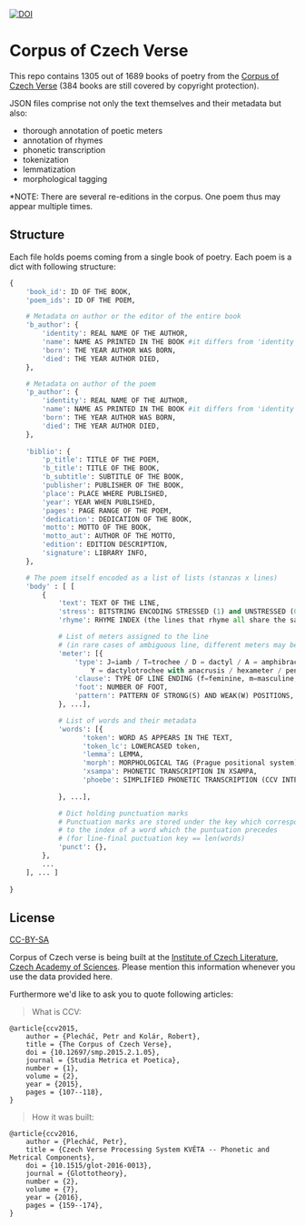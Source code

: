 [![DOI](https://zenodo.org/badge/DOI/10.5281/zenodo.4569929.svg)](https://doi.org/10.5281/zenodo.4569929)

# Corpus of Czech Verse

This repo contains 1305 out of 1689 books of poetry from the [Corpus of Czech Verse](http://versologie.cz/v2/web_content/corpus.php?lang=en) (384 books are still covered by copyright protection).

JSON files comprise not only the text themselves and their metadata but also:
<ul>
	<li>thorough annotation of poetic meters</li>
	<li>annotation of rhymes</li>
	<li>phonetic transcription</li>
	<li>tokenization</li>
	<li>lemmatization</li>
	<li>morphological tagging</li>
</ul>

*NOTE: There are several re-editions in the corpus. One poem thus may appear multiple times.

## Structure

Each file holds poems coming from a single book of poetry. Each poem is a dict with following structure:

```python
{
	'book_id': ID OF THE BOOK,
	'poem_ids': ID OF THE POEM,

	# Metadata on author or the editor of the entire book
	'b_author': {
		'identity': REAL NAME OF THE AUTHOR,
		'name': NAME AS PRINTED IN THE BOOK #it differs from 'identity' in case of pen name,
		'born': THE YEAR AUTHOR WAS BORN,
		'died': THE YEAR AUTHOR DIED,
	},

	# Metadata on author of the poem
	'p_author': {
		'identity': REAL NAME OF THE AUTHOR,
		'name': NAME AS PRINTED IN THE BOOK #it differs from 'identity' in case of pen name,
		'born': THE YEAR AUTHOR WAS BORN,
		'died': THE YEAR AUTHOR DIED,
	},
	
	'biblio': {
		'p_title': TITLE OF THE POEM,
		'b_title': TITLE OF THE BOOK,
		'b_subtitle': SUBTITLE OF THE BOOK,
		'publisher': PUBLISHER OF THE BOOK,
		'place': PLACE WHERE PUBLISHED,
		'year': YEAR WHEN PUBLISHED,
		'pages': PAGE RANGE OF THE POEM,
		'dedication': DEDICATION OF THE BOOK,
		'motto': MOTTO OF THE BOOK,
		'motto_aut': AUTHOR OF THE MOTTO,
		'edition': EDITION DESCRIPTION,
		'signature': LIBRARY INFO,
	},	

	# The poem itself encoded as a list of lists (stanzas x lines)
	'body' : [ [
		{
			'text': TEXT OF THE LINE,
			'stress': BITSTRING ENCODING STRESSED (1) and UNSTRESSED (0) SYLLABLES,
			'rhyme': RHYME INDEX (the lines that rhyme all share the same value here),

			# List of meters assigned to the line
			# (in rare cases of ambiguous line, different meters may be assigned to it)
			'meter': [{
				'type': J=iamb / T=trochee / D = dactyl / A = amphibrach / X = dactylotrochee / 
					Y = dactylotrochee with anacrusis / hexameter / pentameter / N = not recognized,
				'clause': TYPE OF LINE ENDING (f=feminine, m=masculine, a=acatalectic),
				'foot': NUMBER OF FOOT,
				'pattern': PATTERN OF STRONG(S) AND WEAK(W) POSITIONS,
			}, ...],

			# List of words and their metadata
			'words': [{
			      'token': WORD AS APPEARS IN THE TEXT,
			      'token_lc': LOWERCASED token,
			      'lemma': LEMMA,
			      'morph': MORPHOLOGICAL TAG (Prague positional system),
			      'xsampa': PHONETIC TRANSCRIPTION IN XSAMPA,
			      'phoebe': SIMPLIFIED PHONETIC TRANSCRIPTION (CCV INTERNAL FORMAT),
		
			}, ...],

			# Dict holding punctuation marks
			# Punctuation marks are stored under the key which corresponds
			# to the index of a word which the puntuation precedes
			# (for line-final puctuation key == len(words)
	 		'punct': {},		
		},
		...
	], ... ]
	
}

``` 



## License
[CC-BY-SA]("https://creativecommons.org/licenses/by-sa/4.0/")

Corpus of Czech verse is being built at the [Institute of Czech Literature, Czech Academy of Sciences](http://ucl.cas.cz).  Please mention this information whenever you use the data provided here. 

Furthermore we'd like to ask you to quote following articles:

> What is CCV:

```
@article{ccv2015,
	author = {Plecháč, Petr and Kolár, Robert},
	title = {The Corpus of Czech Verse},
	doi = {10.12697/smp.2015.2.1.05},
	journal = {Studia Metrica et Poetica},
	number = {1},
	volume = {2},
	year = {2015},
	pages = {107--118},
}
```
  
> How it was built:

```
@article{ccv2016,
	author = {Plecháč, Petr},
	title = {Czech Verse Processing System KVĚTA -- Phonetic and Metrical Components},
	doi = {10.1515/glot-2016-0013},
	journal = {Glottotheory},
	number = {2},
	volume = {7},
	year = {2016},
	pages = {159--174},
}
```
 
